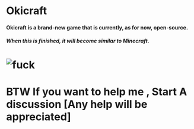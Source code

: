 # Okicraft
#### Okicraft is a brand-new game that is currently, as for now, open-source.
##### When this is finished, it will become similar to Minecraft.
# ![fuck](https://raw.githubusercontent.com/AR-DEV-1/Okicraft/main/game%20images/OKICRAFT-V1-0-SINGLEPLAYER-MUL-4-17-2023.png)

# BTW If you want to help me , Start A discussion [Any help will be appreciated]
